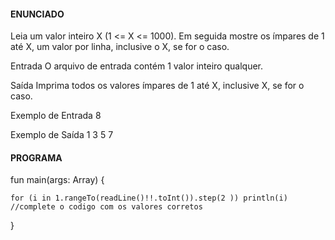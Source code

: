 #### ENUNCIADO

Leia um valor inteiro X (1 <= X <= 1000). Em seguida mostre os ímpares de 1 até X, um valor por linha, inclusive o X, se for o caso.

Entrada
O arquivo de entrada contém 1 valor inteiro qualquer.

Saída
Imprima todos os valores ímpares de 1 até X, inclusive X, se for o caso.

Exemplo de Entrada
8

Exemplo de Saída
1
3
5
7

#### PROGRAMA

fun main(args: Array<String>) {
    
    for (i in 1.rangeTo(readLine()!!.toInt()).step(2 )) println(i) //complete o codigo com os valores corretos
    
}
